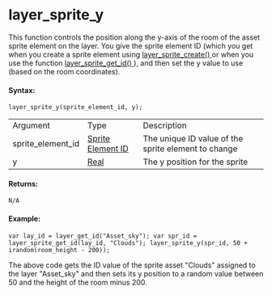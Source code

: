 # layer_sprite_y

This function controls the position along the y-axis of the room of the
asset sprite element on the layer. You give the sprite element ID (which
you get when you create a sprite element using [ layer_sprite_create()
](layer_sprite_create) or when you use the function [
layer_sprite_get_id() ](layer_sprite_get_id) ), and then set the y
value to use (based on the room coordinates).

#### Syntax:

``` gml
layer_sprite_y(sprite_element_id, y);
```

|                   |                                                                                                                                        |                                                     |
|-------------------|----------------------------------------------------------------------------------------------------------------------------------------|-----------------------------------------------------|
| Argument          | Type                                                                                                                                   | Description                                         |
| sprite_element_id |  [Sprite Element ID](../../../../../../GameMaker_Language/GML_Reference/Asset_Management/Rooms/Sprite_Layers/layer_sprite_get_id)  | The unique ID value of the sprite element to change |
| y                 |  [Real](../../../../../../GameMaker_Language/GML_Overview/Data_Types)                                                              | The y position for the sprite                       |

#### Returns:

``` gml
N/A
```

#### Example:

``` gml
var lay_id = layer_get_id("Asset_sky"); var spr_id = layer_sprite_get_id(lay_id, "Clouds"); layer_sprite_y(spr_id, 50 + irandom(room_height - 200));
```

The above code gets the ID value of the sprite asset "Clouds" assigned
to the layer "Asset_sky" and then sets its y position to a random value
between 50 and the height of the room minus 200.
